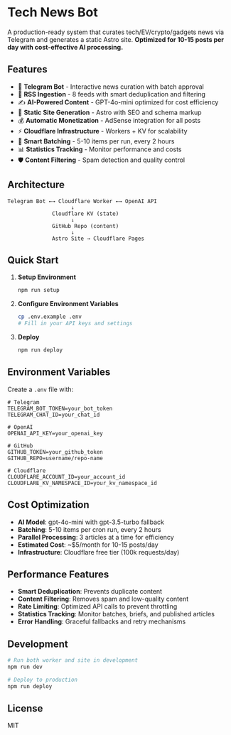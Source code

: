 # Tech News Bot

A production-ready system that curates tech/EV/crypto/gadgets news via Telegram and generates a static Astro site. **Optimized for 10-15 posts per day with cost-effective AI processing.**

## Features

- 🤖 **Telegram Bot** - Interactive news curation with batch approval
- 📰 **RSS Ingestion** - 8 feeds with smart deduplication and filtering
- ✍️ **AI-Powered Content** - GPT-4o-mini optimized for cost efficiency
- 🚀 **Static Site Generation** - Astro with SEO and schema markup
- 💰 **Automatic Monetization** - AdSense integration for all posts
- ⚡ **Cloudflare Infrastructure** - Workers + KV for scalability
- 🔄 **Smart Batching** - 5-10 items per run, every 2 hours
- 📊 **Statistics Tracking** - Monitor performance and costs
- 🛡️ **Content Filtering** - Spam detection and quality control

## Architecture

```
Telegram Bot ←→ Cloudflare Worker ←→ OpenAI API
                    ↓
              Cloudflare KV (state)
                    ↓
              GitHub Repo (content)
                    ↓
              Astro Site → Cloudflare Pages
```

## Quick Start

1. **Setup Environment**
   ```bash
   npm run setup
   ```

2. **Configure Environment Variables**
   ```bash
   cp .env.example .env
   # Fill in your API keys and settings
   ```

3. **Deploy**
   ```bash
   npm run deploy
   ```

## Environment Variables

Create a `.env` file with:

```env
# Telegram
TELEGRAM_BOT_TOKEN=your_bot_token
TELEGRAM_CHAT_ID=your_chat_id

# OpenAI
OPENAI_API_KEY=your_openai_key

# GitHub
GITHUB_TOKEN=your_github_token
GITHUB_REPO=username/repo-name

# Cloudflare
CLOUDFLARE_ACCOUNT_ID=your_account_id
CLOUDFLARE_KV_NAMESPACE_ID=your_kv_namespace_id
```

## Cost Optimization

- **AI Model**: gpt-4o-mini with gpt-3.5-turbo fallback
- **Batching**: 5-10 items per cron run, every 2 hours
- **Parallel Processing**: 3 articles at a time for efficiency
- **Estimated Cost**: ~$5/month for 10-15 posts/day
- **Infrastructure**: Cloudflare free tier (100k requests/day)

## Performance Features

- **Smart Deduplication**: Prevents duplicate content
- **Content Filtering**: Removes spam and low-quality content
- **Rate Limiting**: Optimized API calls to prevent throttling
- **Statistics Tracking**: Monitor batches, briefs, and published articles
- **Error Handling**: Graceful fallbacks and retry mechanisms

## Development

```bash
# Run both worker and site in development
npm run dev

# Deploy to production
npm run deploy
```

## License

MIT